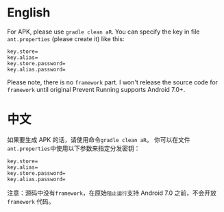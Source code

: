 # English
For APK, please use `gradle clean aR`.
You can specify the key in file `ant.properties` (please create it) like this:
```
key.store=
key.alias=
key.store.password=
key.alias.password=
```

Please note, there is no `framework` part. I won't release the source code for `framework` until original Prevent Running supports Android 7.0+.

# 中文
如果要生成 APK 的话，请使用命令`gradle clean aR`。
你可以在文件`ant.properties`中使用以下参数来指定分发密钥：
```
key.store=
key.alias=
key.store.password=
key.alias.password=
```

注意：源码中没有`framework`，在原始`阻止运行`支持 Android 7.0 之前，不会开放 `framework` 代码。

